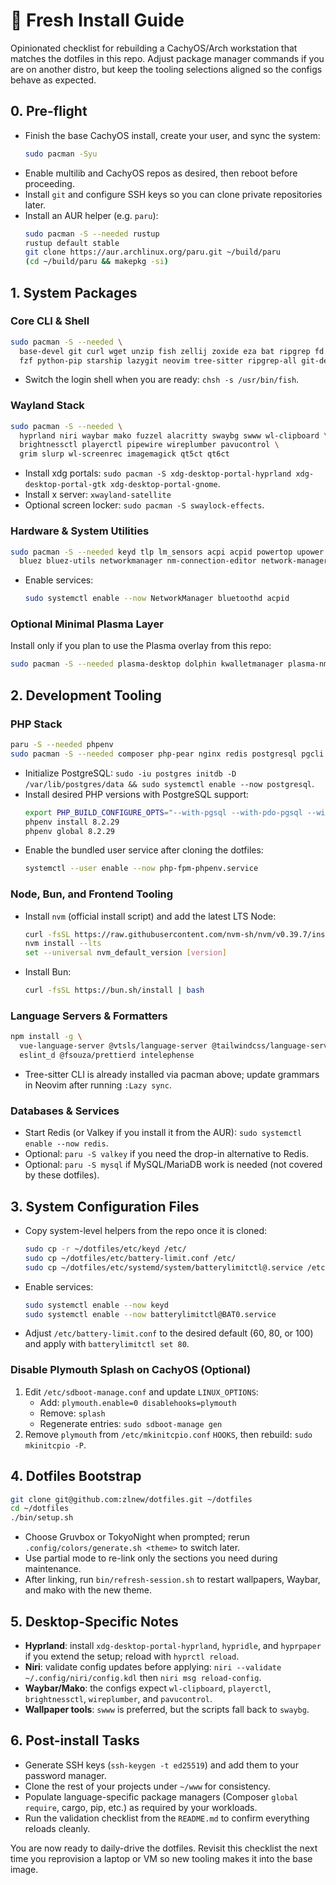 # 🧰 Fresh Install Guide

Opinionated checklist for rebuilding a CachyOS/Arch workstation that matches the dotfiles in this repo. Adjust package manager commands if you are on another distro, but keep the tooling selections aligned so the configs behave as expected.

## 0. Pre-flight

- Finish the base CachyOS install, create your user, and sync the system:
  ```bash
  sudo pacman -Syu
  ```
- Enable multilib and CachyOS repos as desired, then reboot before proceeding.
- Install `git` and configure SSH keys so you can clone private repositories later.
- Install an AUR helper (e.g. `paru`):
  ```bash
  sudo pacman -S --needed rustup
  rustup default stable
  git clone https://aur.archlinux.org/paru.git ~/build/paru
  (cd ~/build/paru && makepkg -si)
  ```

## 1. System Packages

### Core CLI & Shell

```bash
sudo pacman -S --needed \
  base-devel git curl wget unzip fish zellij zoxide eza bat ripgrep fd fastfetch \
  fzf python-pip starship lazygit neovim tree-sitter ripgrep-all git-delta
```

- Switch the login shell when you are ready: `chsh -s /usr/bin/fish`.

### Wayland Stack

```bash
sudo pacman -S --needed \
  hyprland niri waybar mako fuzzel alacritty swaybg swww wl-clipboard \
  brightnessctl playerctl pipewire wireplumber pavucontrol \
  grim slurp wl-screenrec imagemagick qt5ct qt6ct
```

- Install xdg portals: `sudo pacman -S xdg-desktop-portal-hyprland xdg-desktop-portal-gtk xdg-desktop-portal-gnome`.
- Install x server: `xwayland-satellite`
- Optional screen locker: `sudo pacman -S swaylock-effects`.

### Hardware & System Utilities

```bash
sudo pacman -S --needed keyd tlp lm_sensors acpi acpid powertop upower \
  bluez bluez-utils networkmanager nm-connection-editor network-manager-applet
```

- Enable services:
  ```bash
  sudo systemctl enable --now NetworkManager bluetoothd acpid
  ```

### Optional Minimal Plasma Layer

Install only if you plan to use the Plasma overlay from this repo:

```bash
sudo pacman -S --needed plasma-desktop dolphin kwalletmanager plasma-nm plasma-pa kscreen
```

## 2. Development Tooling

### PHP Stack

```bash
paru -S --needed phpenv
sudo pacman -S --needed composer php-pear nginx redis postgresql pgcli
```

- Initialize PostgreSQL: `sudo -iu postgres initdb -D /var/lib/postgres/data && sudo systemctl enable --now postgresql`.
- Install desired PHP versions with PostgreSQL support:
  ```bash
  export PHP_BUILD_CONFIGURE_OPTS="--with-pgsql --with-pdo-pgsql --with-pear"
  phpenv install 8.2.29
  phpenv global 8.2.29
  ```
- Enable the bundled user service after cloning the dotfiles:
  ```bash
  systemctl --user enable --now php-fpm-phpenv.service
  ```

### Node, Bun, and Frontend Tooling

- Install `nvm` (official install script) and add the latest LTS Node:
  ```bash
  curl -fsSL https://raw.githubusercontent.com/nvm-sh/nvm/v0.39.7/install.sh | bash
  nvm install --lts
  set --universal nvm_default_version [version]
  ```
- Install Bun:
  ```bash
  curl -fsSL https://bun.sh/install | bash
  ```

### Language Servers & Formatters

```bash
npm install -g \
  vue-language-server @vtsls/language-server @tailwindcss/language-server \
  eslint_d @fsouza/prettierd intelephense
```

- Tree-sitter CLI is already installed via pacman above; update grammars in Neovim after running `:Lazy sync`.

### Databases & Services

- Start Redis (or Valkey if you install it from the AUR): `sudo systemctl enable --now redis`.
- Optional: `paru -S valkey` if you need the drop-in alternative to Redis.
- Optional: `paru -S mysql` if MySQL/MariaDB work is needed (not covered by these dotfiles).

## 3. System Configuration Files

- Copy system-level helpers from the repo once it is cloned:
  ```bash
  sudo cp -r ~/dotfiles/etc/keyd /etc/
  sudo cp ~/dotfiles/etc/battery-limit.conf /etc/
  sudo cp ~/dotfiles/etc/systemd/system/batterylimitctl@.service /etc/systemd/system/
  ```
- Enable services:
  ```bash
  sudo systemctl enable --now keyd
  sudo systemctl enable --now batterylimitctl@BAT0.service
  ```
- Adjust `/etc/battery-limit.conf` to the desired default (60, 80, or 100) and apply with `batterylimitctl set 80`.

### Disable Plymouth Splash on CachyOS (Optional)

1. Edit `/etc/sdboot-manage.conf` and update `LINUX_OPTIONS`:
   - Add: `plymouth.enable=0 disablehooks=plymouth`
   - Remove: `splash`
   - Regenerate entries: `sudo sdboot-manage gen`
2. Remove `plymouth` from `/etc/mkinitcpio.conf` `HOOKS`, then rebuild: `sudo mkinitcpio -P`.

## 4. Dotfiles Bootstrap

```bash
git clone git@github.com:zlnew/dotfiles.git ~/dotfiles
cd ~/dotfiles
./bin/setup.sh
```

- Choose Gruvbox or TokyoNight when prompted; rerun `.config/colors/generate.sh <theme>` to switch later.
- Use partial mode to re-link only the sections you need during maintenance.
- After linking, run `bin/refresh-session.sh` to restart wallpapers, Waybar, and mako with the new theme.

## 5. Desktop-Specific Notes

- **Hyprland**: install `xdg-desktop-portal-hyprland`, `hypridle`, and `hyprpaper` if you extend the setup; reload with `hyprctl reload`.
- **Niri**: validate config updates before applying: `niri --validate ~/.config/niri/config.kdl` then `niri msg reload-config`.
- **Waybar/Mako**: the configs expect `wl-clipboard`, `playerctl`, `brightnessctl`, `wireplumber`, and `pavucontrol`.
- **Wallpaper tools**: `swww` is preferred, but the scripts fall back to `swaybg`.

## 6. Post-install Tasks

- Generate SSH keys (`ssh-keygen -t ed25519`) and add them to your password manager.
- Clone the rest of your projects under `~/www` for consistency.
- Populate language-specific package managers (Composer `global require`, cargo, pip, etc.) as required by your workloads.
- Run the validation checklist from the `README.md` to confirm everything reloads cleanly.

You are now ready to daily-drive the dotfiles. Revisit this checklist the next time you reprovision a laptop or VM so new tooling makes it into the base image.
